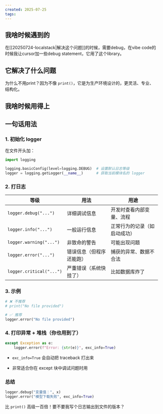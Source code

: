 ```yaml
---
created: 2025-07-25
tags:
---
```

## 我啥时候遇到的

在[[20250724-localstack|解决这个问题]]的时候，需要debug，在vibe code的时候我让cursor加一些debug statement，它用了这个library。

## 它解决了什么问题

为什么不用print？因为不像 `print()`，它是为生产环境设计的，更灵活、专业、结构化。

## 我啥时候用得上



## 一句话用法

### 1. 初始化 logger

在文件开头加：

```python
import logging

logging.basicConfig(level=logging.DEBUG)  # 设置默认日志等级
logger = logging.getLogger(__name__)      # 获取当前模块名的 logger
```

### 2. 打日志

| 等级                       | 用法           | 用途             |
| ------------------------ | ------------ | -------------- |
| `logger.debug("...")`    | 详细调试信息       | 开发时查看内部变量、流程   |
| `logger.info("...")`     | 一般运行信息       | 正常行为的记录（如启动成功） |
| `logger.warning("...")`  | 非致命的警告       | 可能出现问题         |
| `logger.error("...")`    | 错误信息（但程序还能跑） | 捕获的异常、数据不合法    |
| `logger.critical("...")` | 严重错误（系统快挂了）  | 比如数据库炸了        |

### 3. 示例

```python
# ❌ 不推荐
# print("No file provided")

# ✅ 推荐
logger.error("No file provided")
```

### 4. 打印异常 + 堆栈（你也用到了）

```python
except Exception as e:
    logger.error(f"Error: {str(e)}", exc_info=True)
```

- `exc_info=True` 会自动把 traceback 打出来
    
- 非常适合你在 except 块中调试问题时用
    

### 总结

```python
logger.debug("变量值：", x)
logger.error("模型下载失败", exc_info=True)
```

比 `print()` 高级一百倍！要不要我写个日志输出到文件的版本？